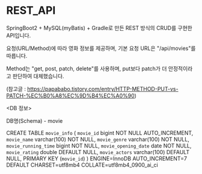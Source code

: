 # REST_API

SpringBoot2 + MySQL(myBatis) + Gradle로 만든 REST 방식의 CRUD를 구현한 API입니다.

요청(URL/Method)에 따라 영화 정보를 제공하며, 기본 요청 URL은 "/api/movies"를 따릅니다.

Method는 "get, post, patch, delete"를 사용하며, put보다 patch가 더 안정적이라고 판단하여 대체했습니다.

(참고글 : https://papababo.tistory.com/entry/HTTP-METHOD-PUT-vs-PATCH-%EC%B0%A8%EC%9D%B4%EC%A0%90)

<DB 정보>
  
DB명(Schema) - movie

CREATE TABLE `movie_info` (
  `movie_id` bigint NOT NULL AUTO_INCREMENT,
  `movie_name` varchar(100) NOT NULL,
  `movie_genre` varchar(100) NOT NULL,
  `movie_running_time` bigint NOT NULL,
  `movie_opening_date` date NOT NULL,
  `movie_rating` double DEFAULT NULL,
  `movie_actors` varchar(100) DEFAULT NULL,
  PRIMARY KEY (`movie_id`)
) ENGINE=InnoDB AUTO_INCREMENT=7 DEFAULT CHARSET=utf8mb4 COLLATE=utf8mb4_0900_ai_ci


